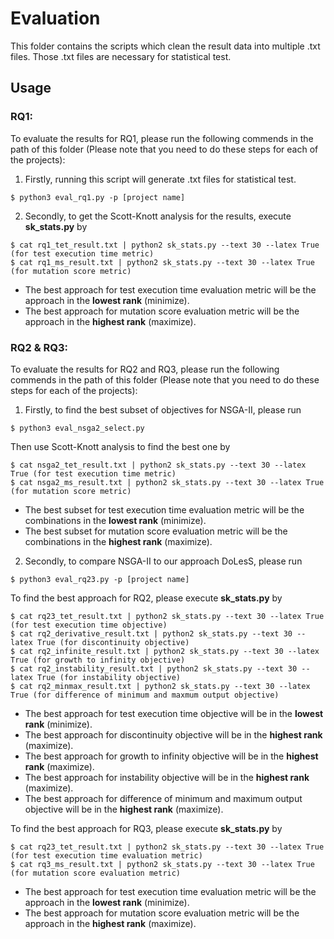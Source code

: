 # Evaluation

This folder contains the scripts which clean the result data into multiple .txt files. Those .txt files are necessary for statistical test.

## Usage

### RQ1:
To evaluate the results for RQ1, please run the following commends in the path of this folder (Please note that you need to do these steps for each of the projects):

1. Firstly, running this script will generate .txt files for statistical test.
```
$ python3 eval_rq1.py -p [project name]
```

2. Secondly, to get the Scott-Knott analysis for the results, execute **sk_stats.py** by
```
$ cat rq1_tet_result.txt | python2 sk_stats.py --text 30 --latex True (for test execution time metric)
$ cat rq1_ms_result.txt | python2 sk_stats.py --text 30 --latex True (for mutation score metric)
```
  - The best approach for test execution time evaluation metric will be the approach in the **lowest rank** (minimize).
  - The best approach for mutation score evaluation metric will be the approach in the **highest rank** (maximize).

### RQ2 & RQ3:
To evaluate the results for RQ2 and RQ3, please run the following commends in the path of this folder (Please note that you need to do these steps for each of the projects):

1. Firstly, to find the best subset of objectives for NSGA-II, please run
```
$ python3 eval_nsga2_select.py
```
  Then use Scott-Knott analysis to find the best one by
```
$ cat nsga2_tet_result.txt | python2 sk_stats.py --text 30 --latex True (for test execution time metric)
$ cat nsga2_ms_result.txt | python2 sk_stats.py --text 30 --latex True (for mutation score metric)
```
  - The best subset for test execution time evaluation metric will be the combinations in the **lowest rank** (minimize).
  - The best subset for mutation score evaluation metric will be the combinations in the **highest rank** (maximize).

2. Secondly, to compare NSGA-II to our approach DoLesS, please run
```
$ python3 eval_rq23.py -p [project name]
```
  To find the best approach for RQ2, please execute **sk_stats.py** by
```
$ cat rq23_tet_result.txt | python2 sk_stats.py --text 30 --latex True (for test execution time objective)
$ cat rq2_derivative_result.txt | python2 sk_stats.py --text 30 --latex True (for discontinuity objective)
$ cat rq2_infinite_result.txt | python2 sk_stats.py --text 30 --latex True (for growth to infinity objective)
$ cat rq2_instability_result.txt | python2 sk_stats.py --text 30 --latex True (for instability objective)
$ cat rq2_minmax_result.txt | python2 sk_stats.py --text 30 --latex True (for difference of minimum and maxmum output objective)
```
  - The best approach for test execution time objective will be in the **lowest rank** (minimize).
  - The best approach for discontinuity objective will be in the **highest rank** (maximize).
  - The best approach for growth to infinity objective will be in the **highest rank** (maximize).
  - The best approach for instability objective will be in the **highest rank** (maximize).
  - The best approach for difference of minimum and maximum output objective will be in the **highest rank** (maximize).

  To find the best approach for RQ3, please execute **sk_stats.py** by
```
$ cat rq23_tet_result.txt | python2 sk_stats.py --text 30 --latex True (for test execution time evaluation metric)
$ cat rq3_ms_result.txt | python2 sk_stats.py --text 30 --latex True (for mutation score evaluation metric)
```
  - The best approach for test execution time evaluation metric will be the approach in the **lowest rank** (minimize).
  - The best approach for mutation score evaluation metric will be the approach in the **highest rank** (maximize).
